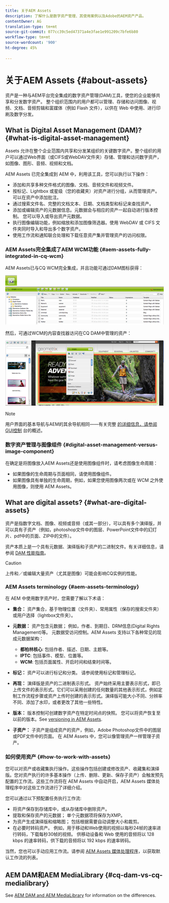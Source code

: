 ```yaml
---
title: 关于AEM Assets
description: 了解什么是数字资产管理、其使用案例以及Adobe的AEM资产产品。
contentOwner: AG
translation-type: tm+mt
source-git-commit: 077cc39c5ed47371a4e3fae1e991209c7bfe6b80
workflow-type: tm+mt
source-wordcount: '900'
ht-degree: 45%

---
```



# 关于AEM Assets {#about-assets}

资产是一种与AEM平台完全集成的数字资产管理(DAM)工具，使您的企业能够共享和分发数字资产。 整个组织范围内的用户都可以管理、存储和访问图像、视频、文档、音频剪辑和富媒体（例如 Flash 文件），以供在 Web 中使用、进行印刷及数字分发。

## What is Digital Asset Management (DAM)? {#what-is-digital-asset-management}

Assets 允许在整个企业范围内共享和分发某组织的关键数字资产。整个组织的用户可以通过Web界面（或CIFS或WebDAV文件夹）存储、管理和访问数字资产，如图像、图形、音频、视频和文档。

AEM Assets 已完全集成到 AEM 中，利用该工具，您可以执行以下操作：

* 添加和共享多种文件格式的图像、文档、音频文件和视频文件。
* 按标记、Lightbox 或星级（您的收藏夹）对资产进行分组，从而管理资产。可以在资产中添加批注。
* 通过搜索文件名、完整的文档文本、日期、文档类型和标记来查找资产。
* 添加或编辑资产的元数据信息。元数据会与相应的资产一起自动进行版本控制。 您可以导入或导出资产元数据。
* 执行图像编辑功能，例如缩放和添加图像筛选器。使用 WebDAV 或 CIFS 文件夹同时导入和导出多个数字资产。
* 使用工作流和通知联合处理和下载任意资产集并管理资产的访问权限。

### AEM Assets完全集成了AEM WCM功能 {#aem-assets-fully-integrated-in-cq-wcm}

AEM Assets已与CQ WCM完全集成，并且功能可通过DAM图标获得：

<!-- TBD: Update image for branding -->

![screen_shot_2012-04-17at15946pm](assets/screen_shot_2012-04-17at15946pm.png)![screen_shot_2012-04-17at20100pm](assets/screen_shot_2012-04-17at20100pm.png)

然后，可通过WCM的内容查找器访问在CQ DAM中管理的资产：

<!-- TBD: Update image for branding -->

![screen_shot_2012-04-17at20214pm](assets/screen_shot_2012-04-17at20214pm.png)

>[!NOTE]
>
>用户界面的基本导航与AEM的其余导航相同——有关完整 [的详细信息，请参阅GUI控制](/help/sites-authoring/qg-page-authoring.md) 台的概述。

### 数字资产管理与图像组件 {#digital-asset-management-versus-image-component}

在确定是将图像放入AEM Assets还是使用图像组件时，请考虑图像生命周期：

* 如果图像的生命周期与页面相同，请使用图像组件。
* 如果图像具有单独的生命周期，例如，如果您使用图像两次或在 WCM 之外使用图像，则使用 AEM Assets。

## What are digital assets? {#what-are-digital-assets}

资产是指数字文档、图像、视频或音频（或其一部分），可以具有多个演绎版，并可以具有子资产（例如，photoshop文件中的图层、PowerPoint文件中的幻灯片、pdf中的页面、ZIP中的文件）。

资产本质上是一个具有元数据、演绎版和子资产的二进制文件。有关详细信息，请参阅 [DAM 性能指南](/help/sites-deploying/assets-performance-sizing.md)。

>[!CAUTION]
>
>上传和／或编辑大量资产（尤其是图像）可能会影响CQ实例的性能。

### AEM Assets terminology {#aem-assets-terminology}

在 AEM 中使用数字资产时，您需要了解以下术语：

* **集合：** 资产集合，基于物理位置（文件夹）、常用属性（保存的搜索文件夹）或用户选择（lightbox文件夹）。

* **元数据：** 资产包含元数据； 例如，作者、到期日、DRM信息(Digital Rights Management)等。 元数据受访问控制。AEM Assets 支持以下各种常见的现成元数据架构：

   * **都柏林核心**: 包括作者、描述、日期、主题等。
   * **IPTC**: 包括事件、模型、位置等。
   * **WCM**: 包括页面属性、开启时间和结束时间等。

* **标记：** 资产可以进行标记和分类。 请参阅使用标记和管理标记。

* **再现：** 演绎版是资产的二进制表示形式。 资产始终采用主要表示形式，即已上传文件的表示形式。它们可以采用创建的任何数量的其他表示形式，例如定制工作流程步骤或资产上传时创建的表示形式。演绎版可能大小不同、分辨率不同、添加了水印，或者更改了其他一些特性。

* **版本：** 版本控制可创建数字资产在特定时间点的快照。 您可以将资产恢复至以前的版本。See [versioning in AEM Assets](managing-assets-touch-ui.md#asset-versioning).

* **子资产：** 子资产是组成资产的资产，例如，Adobe Photoshop文件中的图层或PDF文件中的页面。 在 AEM Assets 中，您可以像管理资产一样管理子资产。

### 如何使用资产 {#how-to-work-with-assets}

您可以对资产或收藏集执行操作。这些操作包括创建或修改资产、收藏集和演绎版。您对资产执行的许多基本操作（上传、删除、更新、保存子资产）会触发预先配置的工作流。这些工作流将在 AEM Assets 中自动开启，AEM Assets 媒体处理程序中对这些工作流进行了详细介绍。

您可以通过以下预配置任务执行工作流:

* 将资产保存到存储库中，或从存储库中删除资产。
* 提取和保存资产的元数据； 单个元数据项将保存为XMP。
* 为资产生成演绎版和缩略图； 包括根据需要自动调整大小和裁剪。
* 在必要时转码资产。 例如，用于移动和Web使用的视频以每秒24帧的速率进行转码，下载每秒30帧的视频。 供移动设备和 Web 使用的音频将以 128 kbps 的速率转码，供下载的音频将以 192 kbps 的速率转码。

当然，您也可以手动应用工作流。请参阅 [AEM Assets 媒体处理程序](media-handlers.md)，以获取默认工作流的列表。

## AEM DAM和AEM MediaLibrary {#cq-dam-vs-cq-medialibrary}

See [AEM DAM and AEM MediaLibrary](medialibrary.md) for information on the differences.
